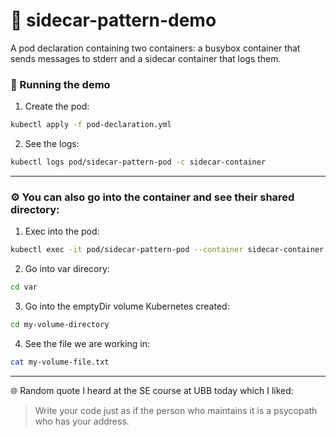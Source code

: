 # 🚗 sidecar-pattern-demo
A pod declaration containing two containers: a busybox container that sends messages to stderr and a sidecar container that logs them.

### 🚀 Running the demo
1. Create the pod:
```bash
kubectl apply -f pod-declaration.yml
```

2. See the logs:
```bash
kubectl logs pod/sidecar-pattern-pod -c sidecar-container
```

---

### ⚙️  You can also go into the container and see their shared directory:

1. Exec into the pod:
```bash
kubectl exec -it pod/sidecar-pattern-pod --container sidecar-container
```

2. Go into var direcory:
```bash
cd var
```

3. Go into the emptyDir volume Kubernetes created:
```bash
cd my-volume-directory
```

4. See the file we are working in:
```bash
cat my-volume-file.txt
```

---

🌐 Random quote I heard at the SE course at UBB today which I liked:
> Write your code just as if the person who maintains it is a psycopath who has your address.
